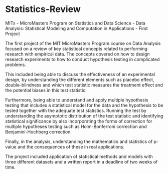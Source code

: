 # Statistics-Review
MITx - MicroMasters Program on Statistics and Data Science - Data Analysis: Statistical Modeling and Computation in Applications - First Project 

The first project of the MIT MicroMasters Program course on Data Analysis focused on a review of key statistical concepts
related to performing research with empirical data. The concepts covered on how to design research experiments
to how to conduct hypothesis testing in complicated problems. 

This included being able to discuss the effectiveness of an experimental design, by understanding the different elements
such as placebo effect, double-blindness and which test statistic measures the treatment effect and the potential biases
in this test statistic.

Furthermore, being able to understand and apply multiple hypothesis testing that includes a statistical model for the data and
the hypothesis to be tested together with the adequate test statistics. Running the test by understanding the asymptotic distribution
of the test statistic and identifying statistical significance by also incorporating the forms of correction for multiple hypotheses
testing such as Holm-Bonferroni correction and Benjamini-Hochberg correction.

Finally, in the analysis, understanding the mathematics and statistics of p-value and the consequences of these in real applications.

The project included application of statistical methods and models with three different datasets and a written report in a deadline of two weeks of time.

